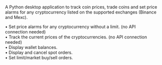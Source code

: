 A Python desktop application to track coin prices, trade coins and set price alarms for any cryptocurrency listed on the supported exchanges (Binance and Mexc). 

• Set price alarms for any cryptocurrency without a limit. (no API connection needed)<br>
• Track the current prices of the cryptocurrencies. (no API connection needed)<br>
• Display wallet balances.<br>
• Display and cancel spot orders.<br>
• Set limit/market buy/sell orders.
